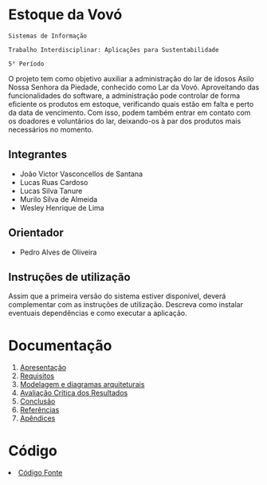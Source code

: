 # Estoque da Vovó

`Sistemas de Informação`

`Trabalho Interdisciplinar: Aplicações para Sustentabilidade`

`5° Período`

O projeto tem como objetivo auxiliar a administração do lar de idosos Asilo Nossa Senhora da Piedade, conhecido como Lar da Vovó. Aproveitando das funcionalidades do software, a administração pode controlar de forma eficiente os produtos em estoque, verificando quais estão em falta e perto da data de vencimento. Com isso, podem também entrar em contato com os doadores e voluntários do lar, deixando-os à par dos produtos mais necessários no momento. 

## Integrantes

* João Victor Vasconcellos de Santana
* Lucas Ruas Cardoso 
* Lucas Silva Tanure 
* Murilo Silva de Almeida
* Wesley Henrique de Lima 

## Orientador

* Pedro Alves de Oliveira

## Instruções de utilização

Assim que a primeira versão do sistema estiver disponível, deverá complementar com as instruções de utilização. Descreva como instalar eventuais dependências e como executar a aplicação.

# Documentação

<ol>
<li><a href="docs/1-Apresentação.md"> Apresentação </a></li>
<li><a href="docs/2-Requisitos.md"> Requisitos </a></li>
<li><a href="docs/3-Modelagem-Diagramas.md"> Modelagem e diagramas arquiteturais </a></li>
<li><a href="docs/4-Avaliação-Resultados.md"> Avaliação Crítica dos Resultados </a></li>
<li><a href="docs/5-Conclusão.md"> Conclusão </a></li>
<li><a href="docs/6-Referências.md"> Referências </a></li>
<li><a href="docs/7-Apêndices.md"> Apêndices </a></li>
</ol>

# Código

<li><a href="src/README.md"> Código Fonte</a></li>
